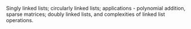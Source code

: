 Singly linked lists; circularly linked lists; applications - polynomial addition, sparse matrices; doubly linked lists, and complexities of linked list operations.

